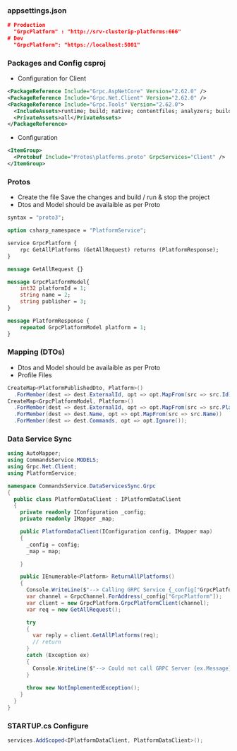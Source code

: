 ### appsettings.json
```json
# Production
  "GrpcPlatform" : "http://srv-clusterip-platforms:666"
# Dev
  "GrpcPlatform": "https://localhost:5001"
```

### Packages and Config csproj
- Configuration for Client
```xml
<PackageReference Include="Grpc.AspNetCore" Version="2.62.0" />
<PackageReference Include="Grpc.Net.Client" Version="2.62.0" />
<PackageReference Include="Grpc.Tools" Version="2.62.0">
  <IncludeAssets>runtime; build; native; contentfiles; analyzers; buildtransitive</IncludeAssets>
  <PrivateAssets>all</PrivateAssets>
</PackageReference>
```
- Configuration
```xml
<ItemGroup>
  <Protobuf Include="Protos\platforms.proto" GrpcServices="Client" />
</ItemGroup>
```

### Protos
- Create the file Save the changes and build / run & stop the project
- Dtos and Model should be availaible as per Proto
```proto
syntax = "proto3";

option csharp_namespace = "PlatformService";

service GrpcPlatform {
    rpc GetAllPlatforms (GetAllRequest) returns (PlatformResponse);
}

message GetAllRequest {}

message GrpcPlatformModel{
    int32 platformId = 1;
    string name = 2;
    string publisher = 3;
}

message PlatformResponse {
    repeated GrpcPlatformModel platform = 1;
}
```

### Mapping (DTOs)
- Dtos and Model should be availaible as per Proto
- Profile Files
```c#
CreateMap<PlatformPublishedDto, Platform>()
  .ForMember(dest => dest.ExternalId, opt => opt.MapFrom(src => src.Id));
CreateMap<GrpcPlatformModel, Platform>()
  .ForMember(dest => dest.ExternalId, opt => opt.MapFrom(src => src.PlatformId))
  .ForMember(dest => dest.Name, opt => opt.MapFrom(src => src.Name))
  .ForMember(dest => dest.Commands, opt => opt.Ignore());
```
### Data Service Sync

```csharp
using AutoMapper;
using CommandsService.MODELS;
using Grpc.Net.Client;
using PlatformService;

namespace CommandsService.DataServicesSync.Grpc
{
  public class PlatformDataClient : IPlatformDataClient
  {
    private readonly IConfiguration _config;
    private readonly IMapper _map;

    public PlatformDataClient(IConfiguration config, IMapper map)
    {
      _config = config;
      _map = map;

    }

    public IEnumerable<Platform> ReturnAllPlatforms()
    {
      Console.WriteLine($"--> Calling GRPC Service {_config["GrpcPlatform"]}");
      var channel = GrpcChannel.ForAddress(_config["GrpcPlatform"]);
      var client = new GrpcPlatform.GrpcPlatformClient(channel);
      var req = new GetAllRequest();

      try
      {
        var reply = client.GetAllPlatforms(req);
        // return 
      }
      catch (Exception ex)
      {
        Console.WriteLine($"--> Could not call GRPC Server {ex.Message}");
      }
      
      throw new NotImplementedException();
    }
  }
}
```

### STARTUP.cs Configure
```csharp
services.AddScoped<IPlatformDataClient, PlatformDataClient>();
```